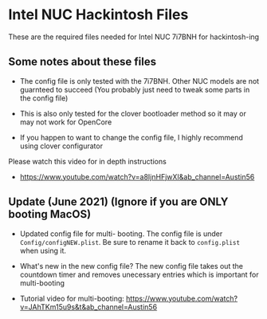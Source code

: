 # Intel NUC Hackintosh Files
These are the required files needed for Intel NUC 7i7BNH for hackintosh-ing

## Some notes about these files
* The config file is only tested with the 7i7BNH. Other NUC models are not guarnteed to succeed (You probably just need to tweak some parts in the config file)

* This is also only tested for the clover bootloader method so it may or may not work for OpenCore

* If you happen to want to change the config file, I highly recommend using clover configurator

Please watch this video for in depth instructions
* https://www.youtube.com/watch?v=a8IjnHFjwXI&ab_channel=Austin56

## Update (June 2021) (Ignore if you are ONLY booting MacOS)
* Updated config file for multi- booting. The config file is under ```Config/configNEW.plist```. Be sure to rename it back to ```config.plist``` when using it.

* What's new in the new config file? The new config file takes out the countdown timer and removes unecessary entries which is important for multi-booting

* Tutorial video for multi-booting: https://www.youtube.com/watch?v=JAhTKm15u9s&t&ab_channel=Austin56
